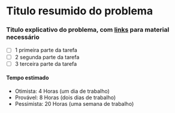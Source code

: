 # Titulo resumido do problema

### Titulo explicativo do problema, com [links](#) para material necessário

* [ ] 1 primeira parte da tarefa
* [ ] 2 segunda parte da tarefa
* [ ] 3 terceira parte da tarefa

#### Tempo estimado

* Otimista: 4 Horas (um dia de trabalho)
* Provável: 8 Horas (dois dias de trabalho)
* Pessimista: 20 Horas (uma semana de trabalho)